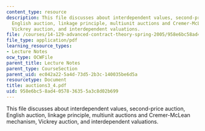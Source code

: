 ```yaml
---
content_type: resource
description: This file discusses about interdependent values, second-price auction,
  English auction, linkage principle, multiunit auctions and Cremer-McLean mechanism,
  Vickrey auction, and interdependent valuations.
file: /courses/14-129-advanced-contract-theory-spring-2005/958e6bc58ad4057836355a3c8d02b699_auctions3_4.pdf
file_type: application/pdf
learning_resource_types:
- Lecture Notes
ocw_type: OCWFile
parent_title: Lecture Notes
parent_type: CourseSection
parent_uid: ec042a22-5a4d-73d5-2b3c-140035be6d5a
resourcetype: Document
title: auctions3_4.pdf
uid: 958e6bc5-8ad4-0578-3635-5a3c8d02b699
---
```

This file discusses about interdependent values, second-price auction, English auction, linkage principle, multiunit auctions and Cremer-McLean mechanism, Vickrey auction, and interdependent valuations.

